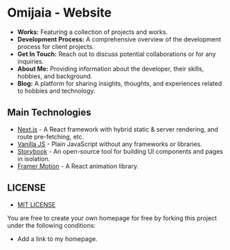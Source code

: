 # Omijaia - Website

- **Works:** Featuring a collection of projects and works.
- **Development Process:** A comprehensive overview of the development process for client projects.
- **Get In Touch:** Reach out to discuss potential collaborations or for any inquiries.
- **About Me:** Providing information about the developer, their skills, hobbies, and background.
- **Blog:** A platform for sharing insights, thoughts, and experiences related to hobbies and technology.

## Main Technologies

- [Next.js](https://nextjs.org/) - A React framework with hybrid static & server rendering, and route pre-fetching, etc.
- [Vanilla JS](https://developer.mozilla.org/en-US/docs/Web/JavaScript) - Plain JavaScript without any frameworks or libraries.
- [Storybook](https://storybook.js.org/) - An open-source tool for building UI components and pages in isolation.
- [Framer Motion](https://www.framer.com/motion/) - A React animation library.

## LICENSE
- [MIT LICENSE](https://github.com/omijaia/omijaia-website/blob/develop/LICENSE)

You are free to create your own homepage for free by forking this project under the following conditions:

- Add a link to my homepage.
